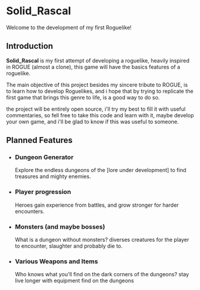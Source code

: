 # Solid_Rascal
Welcome to the development of my first Roguelike!

## Introduction
**Solid_Rascal** is my first attempt of developing a roguelike, heavily inspired in ROGUE (almost a clone), this game will have the basics features of a roguelike.

The main objective of this project besides my sincere tribute to ROGUE, is to learn how to develop Roguelikes, and i hope that by trying to replicate the first game that brings this genre to life, is a good way to do so.

the project will be entirely open source, i'll try my best to fill it with useful commentaries, so fell free to take this code and learn with it, maybe develop your own game, and i'll be glad to know if this was useful to someone.

## Planned Features
* ### Dungeon Generator 

    Explore the endless dungeons of the [lore under development] to find treasures and mighty enemies.
* ### Player progression 

    Heroes gain experience from battles, and grow stronger for harder encounters.
* ### Monsters (and maybe bosses)   
    
    What is a dungeon without monsters? diverses creatures for the player to encounter, slaughter and probably die to.
* ### Various Weapons and Items

    Who knows what you'll find on the dark corners of the dungeons? stay live longer with equipment find on the dungeons

